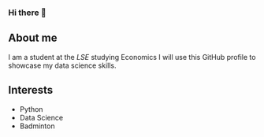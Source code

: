 ### Hi there 👋
## About me
I am a student at the _LSE_ studying Economics
I will use this GitHub profile to showcase my data science skills.

## Interests
- Python
- Data Science
- Badminton
<!--
**Josh-Yg/Josh-Yg** is a ✨ _special_ ✨ repository because its `README.md` (this file) appears on your GitHub profile.

Here are some ideas to get you started:

- 🔭 I’m currently working on ...
- 🌱 I’m currently learning ...
- 👯 I’m looking to collaborate on ...
- 🤔 I’m looking for help with ...
- 💬 Ask me about ...
- 📫 How to reach me: ...
- 😄 Pronouns: ...
- ⚡ Fun fact: ...
-->
